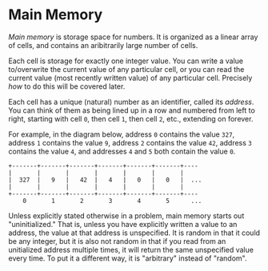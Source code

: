 # Main Memory

*Main memory* is storage space for numbers.  It is organized as a linear array
of cells, and contains an aribitrarily large number of cells.

Each cell is storage for exactly one integer value.  You can write a value
to/overwrite the current value of any particular cell, or you can read the
current value (most recently written value) of any particular cell.  Precisely
*how* to do this will be covered later.

Each cell has a unique (natural) number as an identifier, called its *address*.
You can think of them as being lined up in a row and numbered from left to
right, starting with cell `0`, then cell `1`, then cell `2`, etc., extending on
forever.

For example, in the diagram below, address `0` contains the value `327`, address
`1` contains the value `9`, address `2` contains the value `42`, address `3`
contains the value `4`, and addresses `4` and `5` both contain the value `0`.

```
+-------+-------+-------+-------+-------+-------+----
|       |       |       |       |       |       |
|  327  |   9   |   42  |   4   |   0   |   0   |  ...
|       |       |       |       |       |       |
+-------+-------+-------+-------+-------+-------+----
    0       1       2       3       4       5      ...
```


Unless explicitly stated otherwise in a problem, main memory starts out
"uninitialized."  That is, unless you have explicitly written a value to an
address, the value at that address is unspecified.  It is random in that it
could be any integer, but it is also not random in that if you read from an
unitialized address multiple times, it will return the same unspecified value
every time.  To put it a different way, it is "arbitrary" instead of "random".
